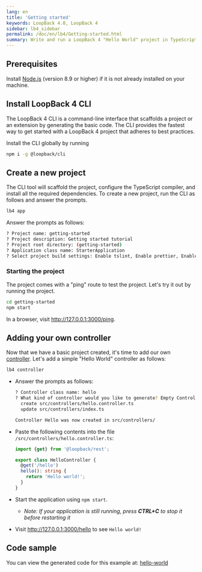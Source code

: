 ```yaml
---
lang: en
title: 'Getting started'
keywords: LoopBack 4.0, LoopBack 4
sidebar: lb4_sidebar
permalink: /doc/en/lb4/Getting-started.html
summary: Write and run a LoopBack 4 "Hello World" project in TypeScript.
---
```


## Prerequisites

Install [Node.js](https://nodejs.org/en/download/) (version 8.9 or higher) if it
is not already installed on your machine.

## Install LoopBack 4 CLI

The LoopBack 4 CLI is a command-line interface that scaffolds a project or an
extension by generating the basic code. The CLI provides the fastest way to get
started with a LoopBack 4 project that adheres to best practices.

Install the CLI globally by running

```sh
npm i -g @loopback/cli
```

## Create a new project

The CLI tool will scaffold the project, configure the TypeScript compiler, and
install all the required dependencies. To create a new project, run the CLI as
follows and answer the prompts.

```sh
lb4 app
```

Answer the prompts as follows:

```sh
? Project name: getting-started
? Project description: Getting started tutorial
? Project root directory: (getting-started)
? Application class name: StarterApplication
? Select project build settings: Enable tslint, Enable prettier, Enable mocha, Enable loopbackBuild, Enable vscode
```

### Starting the project

The project comes with a "ping" route to test the project. Let's try it out by
running the project.

```sh
cd getting-started
npm start
```

In a browser, visit <http://127.0.0.1:3000/ping>.

## Adding your own controller

Now that we have a basic project created, it's time to add our own
[controller](Controllers.md). Let's add a simple "Hello World" controller as
follows:

```sh
lb4 controller
```

- Answer the prompts as follows:

  ```sh
  ? Controller class name: hello
  ? What kind of controller would you like to generate? Empty Controller
    create src/controllers/hello.controller.ts
    update src/controllers/index.ts

  Controller Hello was now created in src/controllers/
  ```

- Paste the following contents into the file
  `/src/controllers/hello.controller.ts`:

  ```ts
  import {get} from '@loopback/rest';

  export class HelloController {
    @get('/hello')
    hello(): string {
      return 'Hello world!';
    }
  }
  ```

- Start the application using `npm start`.

  - _Note: If your application is still running, press **CTRL+C** to stop it
    before restarting it_

- Visit <http://127.0.0.1:3000/hello> to see `Hello world!`

## Code sample

You can view the generated code for this example at:
[hello-world](https://github.com/strongloop/loopback-next/tree/master/examples/hello-world)
